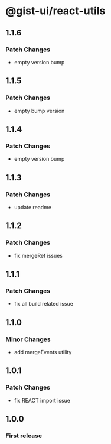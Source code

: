 # @gist-ui/react-utils

## 1.1.6

### Patch Changes

- empty version bump

## 1.1.5

### Patch Changes

- empty bump version

## 1.1.4

### Patch Changes

- empty version bump

## 1.1.3

### Patch Changes

- update readme

## 1.1.2

### Patch Changes

- fix mergeRef issues

## 1.1.1

### Patch Changes

- fix all build related issue

## 1.1.0

### Minor Changes

- add mergeEvents utility

## 1.0.1

### Patch Changes

- fix REACT import issue

## 1.0.0

### First release

